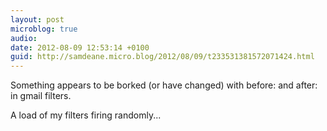 ```yaml
---
layout: post
microblog: true
audio: 
date: 2012-08-09 12:53:14 +0100
guid: http://samdeane.micro.blog/2012/08/09/t233531381572071424.html
---
```

Something appears to be borked (or have changed) with before: and after: in gmail filters.

A load of my filters firing randomly...
